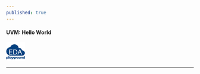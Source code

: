 ```yaml
---
published: true
---
```

#### UVM: Hello World

[![uvm_hello_world](https://github.com/Adil3495/adil3495.github.io/blob/master/images/eda_logo.png?raw=true)](http://gestyy.com/epSQHO)

--------------------------------------------------------------------------------------------
